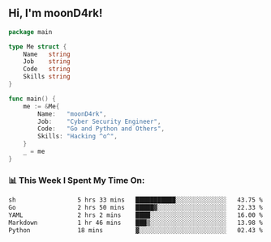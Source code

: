 <h2> Hi, I'm moonD4rk!</h2>

```go
package main

type Me struct {
	Name   string
	Job    string
	Code   string
	Skills string
}

func main() {
	me := &Me{
		Name:   "moonD4rk",
		Job:    "Cyber Security Engineer",
		Code:   "Go and Python and Others",
		Skills: "Hacking ^o^",
	}
	_ = me
}
```

<h3>📊 This Week I Spent My Time On:</h3>
<!-- <img align='right' src="https://github-readme-stats.vercel.app/api?username=moond4rk&show_icons=true&theme=radical", width="300" height="150"> -->

<!--START_SECTION:waka-->

```txt
sh                 5 hrs 33 mins   ███████████░░░░░░░░░░░░░░   43.75 %
Go                 2 hrs 50 mins   █████▓░░░░░░░░░░░░░░░░░░░   22.33 %
YAML               2 hrs 2 mins    ████░░░░░░░░░░░░░░░░░░░░░   16.00 %
Markdown           1 hr 46 mins    ███▒░░░░░░░░░░░░░░░░░░░░░   13.98 %
Python             18 mins         ▓░░░░░░░░░░░░░░░░░░░░░░░░   02.43 %
```

<!--END_SECTION:waka-->

